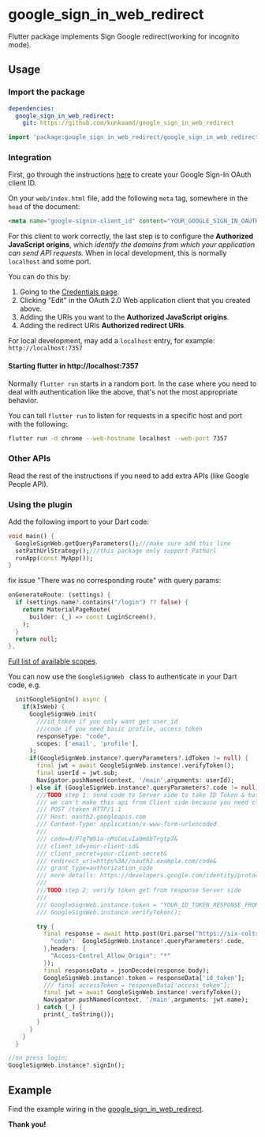 # google\_sign\_in\_web\_redirect

Flutter package implements Sign Google redirect(working for incognito mode).

## Usage

### Import the package

```yaml
dependencies:
  google_sign_in_web_redirect:
    git: https://github.com/kunkaamd/google_sign_in_web_redirect
```


```dart
import 'package:google_sign_in_web_redirect/google_sign_in_web_redirect.dart';
```

### Integration

First, go through the instructions [here](https://developers.google.com/identity/sign-in/web/sign-in#before_you_begin) to create your Google Sign-In OAuth client ID.

On your `web/index.html` file, add the following `meta` tag, somewhere in the
`head` of the document:

```html
<meta name="google-signin-client_id" content="YOUR_GOOGLE_SIGN_IN_OAUTH_CLIENT_ID.apps.googleusercontent.com">
```

For this client to work correctly, the last step is to configure the **Authorized JavaScript origins**, which _identify the domains from which your application can send API requests._ When in local development, this is normally `localhost` and some port.

You can do this by:

1. Going to the [Credentials page](https://console.developers.google.com/apis/credentials).
2. Clicking "Edit" in the OAuth 2.0 Web application client that you created above.
3. Adding the URIs you want to the **Authorized JavaScript origins**.
3. Adding the redirect URIs **Authorized redirect URIs**.

For local development, may add a `localhost` entry, for example: `http://localhost:7357`

#### Starting flutter in http://localhost:7357

Normally `flutter run` starts in a random port. In the case where you need to deal with authentication like the above, that's not the most appropriate behavior.

You can tell `flutter run` to listen for requests in a specific host and port with the following:

```sh
flutter run -d chrome --web-hostname localhost --web-port 7357
```

### Other APIs

Read the rest of the instructions if you need to add extra APIs (like Google People API).


### Using the plugin
Add the following import to your Dart code:

```dart
void main() {
  GoogleSignWeb.getQueryParameters();///make sure add this line
  setPathUrlStrategy();///this package only support PathUrl
  runApp(const MyApp());
}
```

fix issue "There was no corresponding route" with query params:

```dart
onGenerateRoute: (settings) {
  if (settings.name?.contains("/login") ?? false) {
    return MaterialPageRoute(
      builder: (_) => const LoginScreen(),
    );
  }
  return null;
},
```
[Full list of available scopes](https://developers.google.com/identity/protocols/googlescopes).

You can now use the `GoogleSignWeb ` class to authenticate in your Dart code, e.g.

```dart
  initGoogleSignIn() async {
    if(kIsWeb) {
      GoogleSignWeb.init(
        ///id_token if you only want get user_id
        ///code if you need basic profile, access_token
        responseType: "code",
        scopes: ['email', 'profile'],
      );
      if(GoogleSignWeb.instance?.queryParameters?.idToken != null) {
        final jwt = await GoogleSignWeb.instance!.verifyToken();
        final userId = jwt.sub;
        Navigator.pushNamed(context, '/main',arguments: userId);
      } else if (GoogleSignWeb.instance?.queryParameters?.code != null) {
        ///TODO step 1: send code to Server side to take ID Token & basic profile(name, displayname, picture)
        /// we can't make this api from Client side because you need client_secret.
        /// POST /token HTTP/1.1
        /// Host: oauth2.googleapis.com
        /// Content-Type: application/x-www-form-urlencoded
        ///
        /// code=4/P7q7W91a-oMsCeLvIaQm6bTrgtp7&
        /// client_id=your-client-id&
        /// client_secret=your-client-secret&
        /// redirect_uri=https%3A//oauth2.example.com/code&
        /// grant_type=authorization_code
        /// more details: https://developers.google.com/identity/protocols/oauth2/openid-connect#exchangecode
        ///
        ///TODO step 2: verify token get from response Server side
        ///
        /// GoogleSignWeb.instance.token = "YOUR_ID_TOKEN_RESPONSE_FROM_SERVER";
        /// GoogleSignWeb.instance.verifyToken();

        try {
          final response = await http.post(Uri.parse("https://six-colts-rhyme-116-110-109-131.loca.lt/auth/idToken"),body: {
            "code":  GoogleSignWeb.instance!.queryParameters!.code,
          },headers: {
            "Access-Control_Allow_Origin": "*"
          });
          final responseData = jsonDecode(response.body);
          GoogleSignWeb.instance!.token = responseData['id_token'];
          /// final accessToken = responseData['access_token'];
          final jwt = await GoogleSignWeb.instance!.verifyToken();
          Navigator.pushNamed(context, '/main',arguments: jwt.name);
        } catch (_) {
          print(_.toString());
        }
      }
    }
  }

//on press login;
GoogleSignWeb.instance?.signIn();
```

## Example

Find the example wiring in the [google_sign_in_web_redirect](https://github.com/kunkaamd/google_sign_in_web_redirect/tree/master/example).

**Thank you!**
